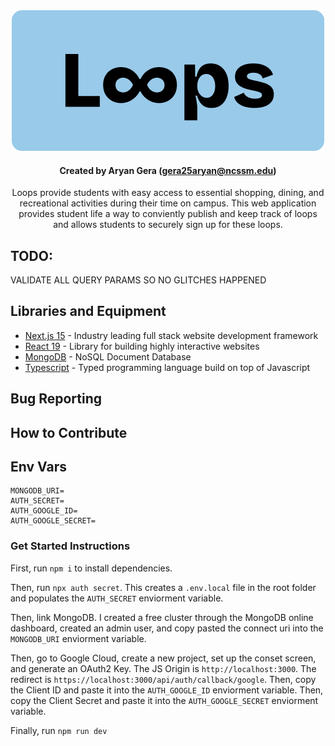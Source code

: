<div align="center">

<img src="./public/Logo.png" />

#### Created by Aryan Gera (gera25aryan@ncssm.edu)
Loops provide students with easy access to essential shopping, dining, and recreational activities during their time on campus. This web application provides student life a way to conviently publish and keep track of loops and allows students to securely sign up for these loops.

</div>

## TODO:
VALIDATE ALL QUERY PARAMS SO NO GLITCHES HAPPENED

## Libraries and Equipment
* [Next.js 15](https://nextjs.org) - Industry leading full stack website development framework
* [React 19](https://react.dev) - Library for building highly interactive websites
* [MongoDB](https://www.mongodb.com) - NoSQL Document Database
* [Typescript](https://www.typescriptlang.org) - Typed programming language build on top of Javascript

## Bug Reporting


## How to Contribute


## Env Vars
```
MONGODB_URI=
AUTH_SECRET=
AUTH_GOOGLE_ID=
AUTH_GOOGLE_SECRET=
```

### Get Started Instructions

First, run `npm i` to install dependencies.

Then, run `npx auth secret`. This creates a `.env.local` file in the root folder and populates the `AUTH_SECRET` enviorment variable.

Then, link MongoDB. I created a free cluster through the MongoDB online dashboard, created an admin user, and copy pasted the connect uri into the `MONGODB_URI` enviorment variable.

Then, go to Google Cloud, create a new project, set up the conset screen, and generate an OAuth2 Key. The JS Origin is `http://localhost:3000`. The redirect is `https://localhost:3000/api/auth/callback/google`. Then, copy the Client ID and paste it into the `AUTH_GOOGLE_ID` enviorment variable. Then, copy the Client Secret and paste it into the `AUTH_GOOGLE_SECRET` enviorment variable.

Finally, run `npm run dev`